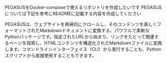 PEGASUSをDocker-composeで使えるリポジトリを作成したいです
PEGASUSについては下記を参考にREADMEに記載する内容を作成してください

PEGASUSは、ウェブサイトを再帰的にクロールし、そのコンテンツを美しくフォーマットされたMarkdownドキュメントに変換する、パワフルで柔軟なPythonパッケージです。指定されたURLから始まり、リンクをたどって関連するページを探索し、HTMLコンテンツを構造化されたMarkdownファイルに変換します。コマンドラインインターフェイス（CLI）から実行することも、Pythonスクリプトから直接使用することもできます。